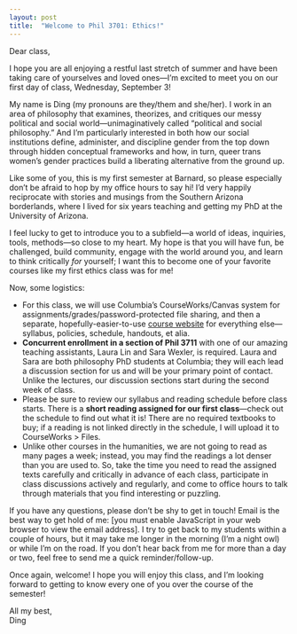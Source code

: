 ```yaml
---
layout: post
title:  "Welcome to Phil 3701: Ethics!"
---
```


Dear class,

I hope you are all enjoying a restful last stretch of summer and have been taking care of yourselves and loved ones—I’m excited to meet you on our first day of class, Wednesday, September 3! 

My name is Ding (my pronouns are they/them and she/her). I work in an area of philosophy that examines, theorizes, and critiques our messy political and social world—unimaginatively called “political and social philosophy.” And I’m particularly interested in both how our social institutions define, administer, and discipline gender from the top down through hidden conceptual frameworks and how, in turn, queer trans women’s gender practices build a liberating alternative from the ground up.

Like some of you, this is my first semester at Barnard, so please especially don’t be afraid to hop by my office hours to say hi! I’d very happily reciprocate with stories and musings from the Southern Arizona borderlands, where I lived for six years teaching and getting my PhD at the University of Arizona.

I feel lucky to get to introduce you to a subfield—a world of ideas, inquiries, tools, methods—so close to my heart. My hope is that you will have fun, be challenged, build community, engage with the world around you, and learn to think critically *for* yourself; I want this to become one of your favorite courses like my first ethics class was for me!

Now, some logistics:

- For this class, we will use Columbia’s CourseWorks/Canvas system for assignments/grades/password-protected file sharing, and then a separate, hopefully-easier-to-use [course website](https://ethics.dingherself.com) for everything else—syllabus, policies, schedule, handouts, et alia.
- **Concurrent enrollment in a section of Phil 3711** with one of our amazing teaching assistants, Laura Lin and Sara Wexler, is required. Laura and Sara are both philosophy PhD students at Columbia; they will each lead a discussion section for us and will be your primary point of contact. Unlike the lectures, our discussion sections start during the second week of class.
- Please be sure to review our syllabus and reading schedule before class starts. There is a **short reading assigned for our first class**—check out the schedule to find out what it is! There are no required textbooks to buy; if a reading is not linked directly in the schedule, I will upload it to CourseWorks > Files.
- Unlike other courses in the humanities, we are not going to read as many pages a week; instead, you may find the readings a lot denser than you are used to. So, take the time you need to read the assigned texts carefully and critically in advance of each class, participate in class discussions actively and regularly, and come to office hours to talk through materials that you find interesting or puzzling.

<script language="JavaScript" type="text/javascript">
      var g = "edu";
      var o = "barnard";
      var c = ".";
      var a = "dding";
      var t = " ";
      var s = "@";
      document.write("<p>If you have any questions, please don’t be shy to get in touch! Email is the best way to get hold of me:" + t + "<a href='" + "mail" + "to:" + a + s + o + c + g + "'>" + a + s + o + c + g + "</a>" + ". I try to get back to students within a couple of hours, but it may take me longer in the morning (I’m a night owl) or while I’m on the road. If you don’t hear back from me for more than a day or two, feel free to send me a quick reminder/follow-up.</p>");
</script>
<noscript><p>If you have any questions, please don’t be shy to get in touch! Email is the best way to get hold of me: [you must enable JavaScript in your web browser to view the email address]. I try to get back to my students within a couple of hours, but it may take me longer in the morning (I’m a night owl) or while I’m on the road. If you don’t hear back from me for more than a day or two, feel free to send me a quick reminder/follow-up.</p></noscript>

Once again, welcome! I hope you will enjoy this class, and I’m looking forward to getting to know every one of you over the course of the semester!

All my best,\
Ding